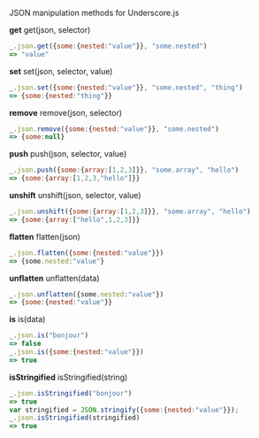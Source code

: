 JSON manipulation methods for Underscore.js

**get** get(json, selector)

```javascript
_.json.get({some:{nested:"value"}}, "some.nested")
=> "value"
```

**set** set(json, selector, value)

```javascript
_.json.set({some:{nested:"value"}}, "some.nested", "thing")
=> {some:{nested:"thing"}}
```

**remove** remove(json, selector)

```javascript
_.json.remove({some:{nested:"value"}}, "some.nested")
=> {some:null}
```

**push** push(json, selector, value)

```javascript
_.json.push({some:{array:[1,2,3]}}, "some.array", "hello")
=> {some:{array:[1,2,3,"hello"]}}
```

**unshift** unshift(json, selector, value)

```javascript
_.json.unshift({some:{array:[1,2,3]}}, "some.array", "hello")
=> {some:{array:["hello",1,2,3]}}
```

**flatten** flatten(json)

```javascript
_.json.flatten({some:{nested:"value"}})
=> {some.nested:"value"}
```

**unflatten** unflatten(data)

```javascript
_.json.unflatten({some.nested:"value"})
=> {some:{nested:"value"}}
```

**is** is(data)

```javascript
_.json.is("bonjour")
=> false
_.json.is({some:{nested:"value"}})
=> true

```

**isStringified** isStringified(string)

```javascript
_.json.isStringified("bonjour")
=> true
var stringified = JSON.stringify({some:{nested:"value"}});
_.json.isStringified(stringified)
=> true
```
